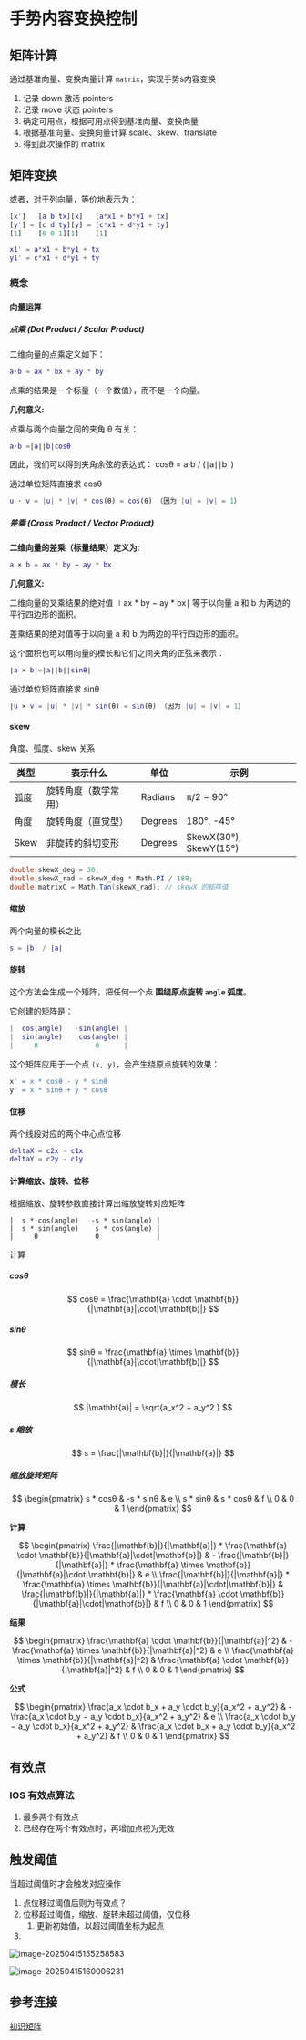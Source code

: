 # 手势内容变换控制





## 矩阵计算

通过基准向量、变换向量计算 `matrix`，实现手势s内容变换

1. 记录 down 激活 pointers
2. 记录 move 状态 pointers
3. 确定可用点，根据可用点得到基准向量、变换向量
4. 根据基准向量、变换向量计算 scale、skew、translate
5. 得到此次操作的 matrix



## 矩阵变换

或者，对于列向量，等价地表示为：

```matlab
[x']   [a b tx][x]   [a*x1 + b*y1 + tx] 
[y'] = [c d ty][y] = [c*x1 + d*y1 + ty] 
[1]    [0 0 1][1]    [1]  
```



```matlab
x1' = a*x1 + b*y1 + tx
y1' = c*x1 + d*y1 + ty
```



### 概念



#### 向量运算

##### 点乘 (Dot Product / Scalar Product)

二维向量的点乘定义如下：

```matlab
a⋅b = ax * bx + ay * by
```

点乘的结果是一个标量（一个数值），而不是一个向量。

**几何意义:**

点乘与两个向量之间的夹角 θ 有关：

```matlab
a⋅b =∣a∣∣b∣cosθ
```



因此，我们可以得到夹角余弦的表达式： cosθ = a⋅b / (∣a∣∣b∣)



通过单位矩阵直接求 cosθ

```matlab
u · v = |u| * |v| * cos(θ) = cos(θ) （因为 |u| = |v| = 1）
```



##### 差乘 (Cross Product / Vector Product)

**二维向量的差乘（标量结果）定义为:**

```matlab
a × b = ax * by − ay * bx
```

**几何意义:**

二维向量的叉乘结果的绝对值 ∣ax * by − ay * bx∣ 等于以向量 a 和 b 为两边的平行四边形的面积。

差乘结果的绝对值等于以向量 a 和 b 为两边的平行四边形的面积。

这个面积也可以用向量的模长和它们之间夹角的正弦来表示： 

```matlab
∣a × b∣=∣a∣∣b∣∣sinθ∣
```



通过单位矩阵直接求 sinθ

```matlab
∣u × v∣= |u| * |v| * sin(θ) = sin(θ) （因为 |u| = |v| = 1）
```





#### skew

角度、弧度、skew 关系

| 类型 | 表示什么             | 单位    | 示例                   |
| ---- | -------------------- | ------- | ---------------------- |
| 弧度 | 旋转角度（数学常用） | Radians | π/2 = 90°              |
| 角度 | 旋转角度（直觉型）   | Degrees | 180°, -45°             |
| Skew | 非旋转的斜切变形     | Degrees | SkewX(30°), SkewY(15°) |



```c#
double skewX_deg = 30;
double skewX_rad = skewX_deg * Math.PI / 180;
double matrixC = Math.Tan(skewX_rad); // skewX 的矩阵值
```



#### 缩放

两个向量的模长之比

```matlab
s = ∣b∣ / ∣a∣
```



#### 旋转

这个方法会生成一个矩阵，把任何一个点 **围绕原点旋转 `angle` 弧度**。

它创建的矩阵是：

```matlab
|  cos(angle)   -sin(angle) |
|  sin(angle)    cos(angle) |
|     0              0      |
```

这个矩阵应用于一个点 `(x, y)`，会产生绕原点旋转的效果：

```js
x' = x * cosθ - y * sinθ
y' = x * sinθ + y * cosθ
```



#### 位移

两个线段对应的两个中心点位移

```matlab
deltaX = c2x - c1x
deltaY = c2y - c1y
```



#### 计算缩放、旋转、位移



根据缩放、旋转参数直接计算出缩放旋转对应矩阵

```
|  s * cos(angle)   -s * sin(angle) |
|  s * sin(angle)    s * cos(angle) |
|     0              0              |
```

计算

##### cosθ

$$
cosθ = \frac{\mathbf{a} \cdot \mathbf{b}}{|\mathbf{a}|\cdot|\mathbf{b}|}
$$

##### sinθ

$$
sinθ =  \frac{\mathbf{a} \times \mathbf{b}}{|\mathbf{a}|\cdot|\mathbf{b}|}
$$



##### 模长

$$
|\mathbf{a}| = \sqrt{a_x^2 + a_y^2 }
$$



##### s 缩放

$$
s =  \frac{|\mathbf{b}|}{|\mathbf{a}|}
$$



##### 缩放旋转矩阵

$$
\begin{pmatrix}
  s * cosθ & -s * sinθ & e \\
  s * sinθ & s * cosθ & f \\
  0 & 0 & 1
\end{pmatrix}
$$



**计算**

$$
\begin{pmatrix}
  \frac{|\mathbf{b}|}{|\mathbf{a}|} * \frac{\mathbf{a} \cdot \mathbf{b}}{|\mathbf{a}|\cdot|\mathbf{b}|} & - \frac{|\mathbf{b}|}{|\mathbf{a}|} * \frac{\mathbf{a} \times \mathbf{b}}{|\mathbf{a}|\cdot|\mathbf{b}|} & e \\
  \frac{|\mathbf{b}|}{|\mathbf{a}|} * \frac{\mathbf{a} \times \mathbf{b}}{|\mathbf{a}|\cdot|\mathbf{b}|} & \frac{|\mathbf{b}|}{|\mathbf{a}|} * \frac{\mathbf{a} \cdot \mathbf{b}}{|\mathbf{a}|\cdot|\mathbf{b}|} & f \\
  0 & 0 & 1
\end{pmatrix}
$$


**结果**


$$
\begin{pmatrix}
  \frac{\mathbf{a} \cdot \mathbf{b}}{|\mathbf{a}|^2} & - \frac{\mathbf{a} \times \mathbf{b}}{|\mathbf{a}|^2} & e \\
   \frac{\mathbf{a} \times \mathbf{b}}{|\mathbf{a}|^2} &  \frac{\mathbf{a} \cdot \mathbf{b}}{|\mathbf{a}|^2} & f \\
  0 & 0 & 1
\end{pmatrix}
$$


**公式**

$$
\begin{pmatrix}
  \frac{a_x \cdot b_x + a_y \cdot b_y}{a_x^2 + a_y^2} & - \frac{a_x \cdot b_y − a_y \cdot b_x}{a_x^2 + a_y^2} & e \\
   \frac{a_x \cdot b_y − a_y \cdot b_x}{a_x^2 + a_y^2} &  \frac{a_x \cdot b_x + a_y \cdot b_y}{a_x^2 + a_y^2} & f \\
  0 & 0 & 1
\end{pmatrix}
$$




## 有效点

### IOS 有效点算法

1. 最多两个有效点
2. 已经存在两个有效点时，再增加点视为无效



## 触发阈值

当超过阈值时才会触发对应操作



1. 点位移过阈值后则为有效点？
2. 位移超过阈值，缩放、旋转未超过阈值，仅位移
   1. 更新初始值，以超过阈值坐标为起点
3. 



![image-20250415155258583](assets/image-20250415155258583.png)



![image-20250415160006231](assets/image-20250415160006231.png)



## 参考连接

[初识矩阵](https://juejin.cn/post/6880324397882834957#heading-2)
